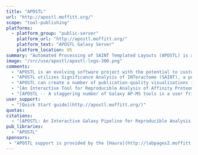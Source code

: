 ```yaml
---
title: "APOSTL"
url: "http://apostl.moffitt.org/"
scope: "tool-publishing"
platforms:
  - platform_group: "public-server"
    platform_url: "http://apostl.moffitt.org/"
    platform_text: "APOSTL Galaxy Server"
    platform_location: US
summary: "Automated Processing of SAINT Templated Layouts (APOSTL) is a freely available software suite and analysis pipeline for reproducible, interactive analysis of AP-MS data. "
image: "/src/use/apostl/apostl-logo-300.png"
comments:
  - "APOSTL is an evolving software project with the potential to customize individual analyses with additional Galaxy tools and widgets using the R web application framework, Shiny. The source code, data and documentation are freely available from [GitHub](https://github.com/bornea/APOSTL) and other sources."
  - "APOSTL utilizes Significance Analysis of INTeractome (SAINT), a popular command-line software for analyzing AP data. APOSTL can process AP results from MaxQuant, Scaffold, PeptideShaker, or any software that can export mzIdentML."
  - "APOSTL can create a number of publication-quality visualizations including interactive bubble plots, protein-protein interaction networks through Cytoscape.js integration, and pathway enrichment/gene ontology plots."
  - "[An Interactive Tool for Reproducible Analysis of Affinity Proteomics Data](http://sched.co/73yr), presented by Paul A Stewart at GCC2016."
  - "[APOSTL -- A staggering number of Galaxy AP-MS tools in a user friendly interface!](http://proteomicsnews.blogspot.com/2017/09/apostl-staggering-number-of-galaxy-ap.html), a [*News in Proteomics Research*](http://proteomicsnews.blogspot.com/) blog post by Ben Orsburn."
user_support:
  - "[Quick Start guide](http://apostl.moffitt.org/)"
quotas:
citations:
  - "[APOSTL: An Interactive Galaxy Pipeline for Reproducible Analysis of Affinity Proteomics Data](https://doi.org/10.1021/acs.jproteome.6b00660), Brent M. Kuenzi, Adam L. Borne, Jiannong Li, Eric B Haura, Steven A Eschrich, John M Koomen, Uwe Rix, and Paul A Stewart. *J. Proteome Res.,* DOI: 10.1021/acs.jproteome.6b00660"
pub_libraries:
  - "APOSTL"
sponsors:
 - "APOSTL support is provided by the [Haura](http://labpages2.moffitt.org/haura) and [Rix](https://moffitt.org/research-science/researchers/uwe-rix/) labs at the [Moffitt Cancer Center](https://moffitt.org/): [Adam Borne](mailto:bornea27@gmail.com), [Brent Kuenzi](mailto:brent.kuenzi@moffitt.org), and [Paul Stewart PhD](mailto:paul.stewart@moffitt.org)"
---
```

